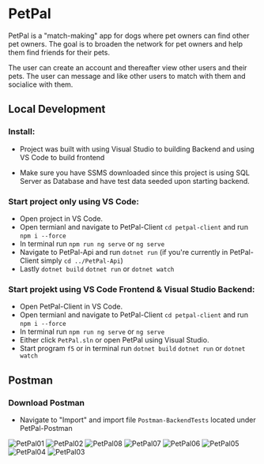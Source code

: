# PetPal 

PetPal is a "match-making" app for dogs where pet owners can find other pet owners.
The goal is to broaden the network for pet owners and help them find friends for their pets.

The user can create an account and thereafter view other users and their pets.
The user can message and like other users to match with them and socialice with them.

## Local Development
### **Install**:

- Project was built with using Visual Studio to building Backend and using VS Code to build frontend

- Make sure you have SSMS downloaded since this project is using SQL Server as Database and have test data seeded upon starting backend.

### Start project only using VS Code:
- Open project in VS Code. 
- Open termianl and navigate to PetPal-Client `cd petpal-client` and run `npm i --force` 
- In terminal run `npm run ng serve` or `ng serve`
- Navigate to PetPal-Api and run `dotnet run` (if you're currently in PetPal-Client simply `cd ../PetPal-Api`)
- Lastly `dotnet build` `dotnet run` or `dotnet watch`

### Start projekt using VS Code Frontend & Visual Studio Backend:
- Open PetPal-Client in VS Code.
- Open termianl and navigate to PetPal-Client `cd petpal-client` and run `npm i --force` 
- In terminal run `npm run ng serve` or `ng serve`
- Either click `PetPal.sln` or open PetPal using Visual Studio.
- Start program `f5` or in terminal run `dotnet build` `dotnet run` or `dotnet watch`

## Postman

### Download Postman
- Navigate to "Import" and import file `Postman-BackendTests` located under PetPal-Postman

![PetPal01](https://github.com/WeaveCraft/PetPal/assets/90194213/4b3b6d0d-a23e-4f7a-8a32-58fe11df4183)
![PetPal02](https://github.com/WeaveCraft/PetPal/assets/90194213/c4cb1514-ad07-4704-a051-847f37737bba)
![PetPal08](https://github.com/WeaveCraft/PetPal/assets/90194213/91226779-4176-44f6-be91-41b5345cc5e4)
![PetPal07](https://github.com/WeaveCraft/PetPal/assets/90194213/aa37d9b6-cbcf-4ebd-a403-185c917983a9)
![PetPal06](https://github.com/WeaveCraft/PetPal/assets/90194213/9ee9885f-3f97-4324-a682-e65cf6702968)
![PetPal05](https://github.com/WeaveCraft/PetPal/assets/90194213/605566f8-a72f-4831-ac1b-9cdfc326d7f9)
![PetPal04](https://github.com/WeaveCraft/PetPal/assets/90194213/52558ae3-7bc2-4081-a69e-f251bbd196d2)
![PetPal03](https://github.com/WeaveCraft/PetPal/assets/90194213/b308649f-848e-40b8-bbce-d861d26ab551)

